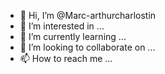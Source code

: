 - 👋 Hi, I’m @Marc-arthurcharlostin
- 👀 I’m interested in ...
- 🌱 I’m currently learning ...
- 💞️ I’m looking to collaborate on ...
- 📫 How to reach me ...

<!---
Marc-arthurcharlostin/Marc-arthurcharlostin is a ✨ special ✨ repository because its `README.md` (this file) appears on your GitHub profile.
You can click the Preview link to take a look at your changes.
--->
